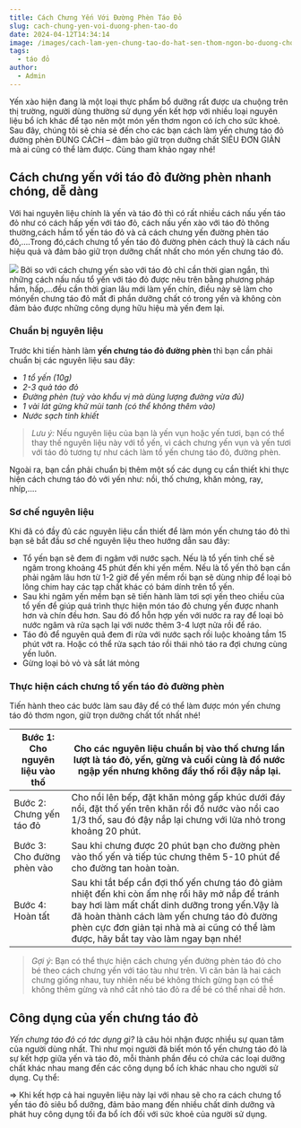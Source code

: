 ```yaml
---
title: Cách Chưng Yến Với Đường Phèn Táo Đỏ
slug: cach-chung-yen-voi-duong-phen-tao-do
date: 2024-04-12T14:34:14
image: /images/cach-lam-yen-chung-tao-do-hat-sen-thom-ngon-bo-duong-cho-ca-avt-1200x676-1.jpeg
tags:
  - táo đỏ
author:
  - Admin
---
```

Yến xào hiện đang là một loại thực phẩm bổ dưỡng rất được ưa chuộng trên thị trường, người dùng thường sử dụng yến kết hợp với nhiều loại nguyên liệu bổ ích khác để tạo nên một món yến thơm ngon có ích cho sức khoẻ. Sau đây, chúng tôi sẽ chia sẻ đến cho các bạn cách làm yến chưng táo đỏ đường phèn ĐÚNG CÁCH – đảm bảo giữ trọn dưỡng chất SIÊU ĐƠN GIẢN mà ai cũng có thể làm được. Cùng tham khảo ngay nhé!

## Cách chưng yến với táo đỏ đường phèn nhanh chóng, dễ dàng

Với hai nguyên liệu chính là yến và táo đỏ thì có rất nhiều cách nấu yến táo đỏ như có cách hấp yến với táo đỏ, cách nấu yến xào với táo đỏ thông thường,cách hầm tổ yến táo đỏ và cả cách chưng yến đường phèn táo đỏ,….Trong đó,cách chưng tổ yến táo đỏ đường phèn cách thuỷ là cách nấu hiệu quả và đảm bảo giữ trọn dưỡng chất nhất cho món yến chưng táo đỏ.

![](/images/sữa-hạt-4-.webp)
Bởi so với cách chưng yến sào với táo đỏ chỉ cần thời gian ngắn, thì những cách nấu nấu tổ yến với táo đỏ được nêu trên bằng phương pháp hầm, hấp,…đều cần thời gian lâu mới làm yến chín, điều này sẽ làm cho mónyến chưng táo đỏ mất đi phần dưỡng chất có trong yến và không còn đảm bảo được những công dụng hữu hiệu mà yến đem lại.

### Chuẩn bị nguyên liệu

Trước khi tiến hành làm **yến chưng táo đỏ đường phèn** thì bạn cần phải chuẩn bị các nguyên liệu sau đây:

- _1 tổ yến (10g)_
- _2-3 quả táo đỏ_ 
- _Đường phèn (tuỳ vào khẩu vị mà dùng lượng đường vừa đủ)_
- _1 vài lát gừng khử mùi tanh (có thể không thêm vào)_
- _Nước sạch tinh khiết_

> _Lưu ý:_ Nếu nguyên liệu của bạn là yến vụn hoặc yến tươi, bạn có thể thay thế nguyên liệu này với tổ yến, vì cách chưng yến vụn và yến tươi với táo đỏ tương tự như cách làm tổ yến chưng táo đỏ, đường phèn.

Ngoài ra, bạn cần phải chuẩn bị thêm một số các dụng cụ cần thiết khi thực hiện cách chưng táo đỏ với yến như: nồi, thố chưng, khăn mỏng, ray, nhíp,….

### Sơ chế nguyên liệu

Khi đã có đầy đủ các nguyên liệu cần thiết để làm món yến chưng táo đỏ thì bạn sẽ bắt đầu sơ chế nguyên liệu theo hướng dẫn sau đây:

- Tổ yến bạn sẽ đem đi ngâm với nước sạch. Nếu là tổ yến tinh chế sẽ ngâm trong khoảng 45 phút đến khi yến mềm. Nếu là tổ yến thô bạn cần phải ngâm lâu hơn từ 1-2 giờ để yến mềm rồi bạn sẽ dùng nhip để loại bỏ lông chim hay các tạp chất khác có bám dính trên tổ yến.
- Sau khi ngâm yến mềm bạn sẽ tiến hành làm tơi sợi yến theo chiều của tổ yến để giúp quá trình thực hiện món táo đỏ chưng yến được nhanh hơn và chín đều hơn. Sau đó đổ hỗn hợp yến với nước ra ray để loại bỏ nước ngâm và rửa sạch lại với nước thêm 3-4 lượt nửa rồi để ráo.
- Táo đỏ để nguyên quả đem đi rửa với nước sạch rồi luộc khoảng tầm 15 phút vớt ra. Hoặc có thể rửa sạch táo rồi thái nhỏ táo ra đợi chưng cùng yến luôn.
- Gừng loại bỏ vỏ và sắt lát mỏng

### Thực hiện cách chưng tổ yến táo đỏ đường phèn

Tiến hành theo các bước làm sau đây để có thể làm được món yến chưng táo đỏ thơm ngon, giữ trọn dưỡng chất tốt nhất nhé!

|Bước 1: Cho nguyên liệu vào thố|Cho các nguyên liệu chuẩn bị vào thố chưng lần lượt là táo đỏ, yến, gừng và cuối cùng là đổ nước ngập yến nhưng không đầy thố rồi đậy nắp lại.|
|---|---|
|Bước 2: Chưng yến táo đỏ|Cho nồi lên bếp, đặt khăn mỏng gấp khúc dưới đáy nồi, đặt thố yến trên khăn rồi đổ nước vào nồi cao 1/3 thố, sau đó đậy nắp lại chưng với lửa nhỏ trong khoảng 20 phút.|
|Bước 3: Cho đường phèn vào|Sau khi chưng được 20 phút bạn cho đường phèn vào thố yến và tiếp túc chưng thêm 5-10 phút để cho đường tan hoàn toàn.|
|Bước 4: Hoàn tất|Sau khi tắt bếp cần đợi thố yến chưng táo đỏ giảm nhiệt đến khi còn ấm nhẹ rồi hãy mở nắp để tránh bay hơi làm mất chất dinh dưỡng trong yến.Vậy là đã hoàn thành cách làm yến chưng táo đỏ đường phèn cực đơn giản tại nhà mà ai cũng có thể làm được, hãy bắt tay vào làm ngay bạn nhé!|

> _Gợi ý_: Bạn có thể thực hiện cách chưng yến đường phèn táo đỏ cho bé theo cách chưng yến với táo tàu như trên. Vì căn bản là hai cách chưng giống nhau, tuy nhiên nếu bé không thích gừng bạn có thể không thêm gừng và nhớ cắt nhỏ táo đỏ ra để bé có thể nhai dễ hơn.

## Công dụng của yến chưng táo đỏ

_Yến chưng táo đỏ có tác dụng gì?_ là câu hỏi nhận được nhiều sự quan tâm của người dùng nhất. Thì như mọi người đã biết món tổ yến chưng táo đỏ là sự kết hợp giữa yến và táo đỏ, mỗi thành phần đều có chứa các loại dưỡng chất khác nhau mang đến các công dụng bổ ích khác nhau cho người sử dụng. Cụ thể:

⇒ Khi kết hợp cả hai nguyên liệu này lại với nhau sẽ cho ra cách chưng tổ yến táo đỏ siêu bổ dưỡng, đảm bảo mang đến nhiều chất dinh dưỡng và phát huy công dụng tối đa bổ ích đối với sức khoẻ của người sử dụng.
